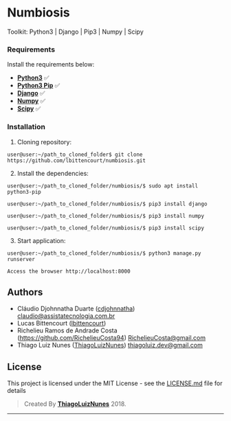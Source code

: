 # Numbiosis

Toolkit: Python3 | Django | Pip3 | Numpy | Scipy

### Requirements ###
Install the requirements below:
* **[Python3]()** :white_check_mark:
* **[Python3 Pip]()** :white_check_mark:
* **[Django]()** :white_check_mark:
* **[Numpy]()** :white_check_mark:
* **[Scipy]()** :white_check_mark:

### Installation ###

1. Cloning repository:
  ```
  user@user:~/path_to_cloned_folder$ git clone https://github.com/lbittencourt/numbiosis.git
  ```
2. Install the dependencies:
  ```
  user@user:~/path_to_cloned_folder/numbiosis/$ sudo apt install python3-pip
  ```

  ```
  user@user:~/path_to_cloned_folder/numbiosis/$ pip3 install django
  ```

  ```
  user@user:~/path_to_cloned_folder/numbiosis/$ pip3 install numpy
  ```
  
  ```
  user@user:~/path_to_cloned_folder/numbiosis/$ pip3 install scipy
  ```

3. Start application:
  ```
  user@user:~/path_to_cloned_folder/numbiosis/$ python3 manage.py runserver
  ```

  ```
  Access the browser http://localhost:8000
  ```

## Authors

* Cláudio Djohnnatha Duarte ([cdjohnnatha](https://github.com/cdjohnnatha)) claudio@assistatecnologia.com.br
* Lucas Bittencourt ([lbittencourt](https://github.com/lbittencourt)) 
* Richelieu Ramos de Andrade Costa (https://github.com/RichelieuCosta94) RichelieuCosta@gmail.com
* Thiago Luiz Nunes ([ThiagoLuizNunes](https://github.com/ThiagoLuizNunes)) thiagoluiz.dev@gmail.com

## License

This project is licensed under the MIT License - see the [LICENSE.md](LICENSE.md) file for details

>Created By **[ThiagoLuizNunes](https://www.linkedin.com/in/thiago-luiz-507483112/)** 2018.

---
